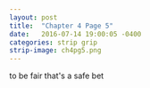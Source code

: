 ```yaml
---
layout: post
title:  "Chapter 4 Page 5"
date:   2016-07-14 19:00:05 -0400
categories: strip grip
strip-image: ch4pg5.png
---
```

to be fair that's a safe bet 
